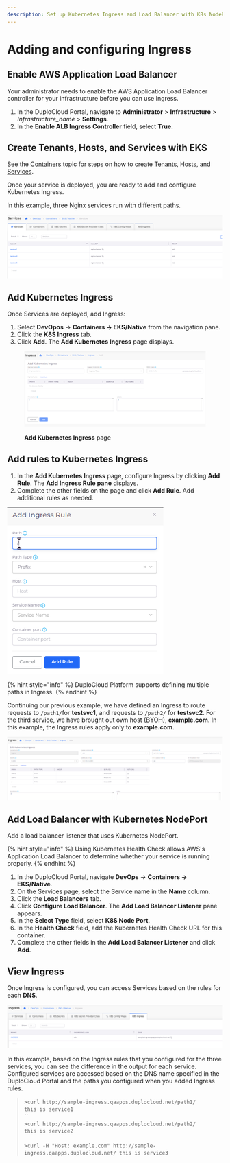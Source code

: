 ```yaml
---
description: Set up Kubernetes Ingress and Load Balancer with K8s NodePort
---
```


# Adding and configuring Ingress

## Enable AWS Application Load Balancer&#x20;

Your administrator needs to enable the AWS Application Load Balancer controller for your infrastructure before you can use Ingress.

1. In the DuploCloud Portal, navigate to **Administrator** > **Infrastructure** > _Infrastructure\_name_ > **Settings**.
2. In the **Enable ALB Ingress Controller** field, select **True**.

## Create Tenants, Hosts, and Services with EKS

See the [Containers ](./)topic for steps on how to create [Tenants](../../../getting-started/application-focussed-interface/tenant.md), Hosts, and [Services](../../../getting-started/application-focussed-interface/app-service-and-cloud-service.md).

Once your service is deployed, you are ready to add and configure Kubernetes Ingress.

In this example, three Nginx services run with different paths.

![The Services page](<../../../.gitbook/assets/image (16).png>)

## Add Kubernetes Ingress

Once Services are deployed, add Ingress:

1. Select **DevOpos** -> **Containers -> EKS/Native** from the navigation pane.
2. Click the **K8S Ingress** tab.&#x20;
3. Click **Add**. The **Add Kubernetes Ingress** page displays.

<figure><img src="../../../.gitbook/assets/AWS_Ingress (1).png" alt=""><figcaption><p><strong>Add Kubernetes Ingress</strong> page</p></figcaption></figure>

## Add rules to Kubernetes Ingress

1. In the **Add Kubernetes Ingress** page, configure Ingress by clicking **Add Rule**. The **Add Ingress Rule pane** displays.&#x20;
2. Complete the other fields on the page and click **Add Rule**. Add additional rules as needed.

![Add Ingress Rule pane](<../../../.gitbook/assets/image (57) (2).png>)

{% hint style="info" %}
DuploCloud Platform supports defining multiple paths in Ingress.
{% endhint %}

Continuing our previous example, we have defined an Ingress to route requests to `/path1/`for **testsvc1**, and requests to `/path2/` for **testsvc2**. For the third service, we have brought out own host (BYOH), **example.com**. In this example, the Ingress rules apply only to **example.com**.

![Kubernetes Ingress rules](<../../../.gitbook/assets/image (13).png>)

## Add Load Balancer with Kubernetes NodePort

Add a load balancer listener that uses Kubernetes NodePort.

{% hint style="info" %}
Using Kubernetes Health Check allows AWS's Application Load Balancer to determine whether your service is running properly.&#x20;
{% endhint %}

1. In the DuploCloud Portal, navigate **DevOps** -> **Containers -> EKS/Native**.
2. On the Services page, select the Service name in the **Name** column.
3. Click the **Load Balancers** tab.
4. Click **Configure Load Balancer**. The **Add Load Balancer Listener** pane appears.
5. In the **Select Type** field, select **K8S Node Port**.&#x20;
6. In the **Health Check** field, add the Kubernetes Health Check URL for this container.&#x20;
7. Complete the other fields in the **Add Load Balancer Listener** and click **Add**.

## View Ingress

Once Ingress is configured, you can access Services based on the rules for each **DNS**.

![K8s Ingress Tab](<../../../.gitbook/assets/image (68).png>)

In this example, based on the Ingress rules that you configured for the three services, you can see the difference in the output for each service. Configured services are accessed based on the DNS name specified in the DuploCloud Portal and the paths you configured when you added Ingress rules.

> `>curl http://sample-ingress.qaapps.duplocloud.net/path1/` \
> `this is service1`\
> ``\
> `>curl http://sample-ingress.qaapps.duplocloud.net/path2/` \
> `this is service2`\
> \
> `>curl -H "Host: example.com" http://sample-ingress.qaapps.duplocloud.net/ this is service3`

